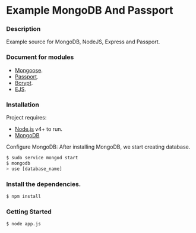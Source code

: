 # Example MongoDB And Passport
### Description

Example source for MongoDB, NodeJS, Express and Passport.

### Document for modules
  - [Mongoose](http://mongoosejs.com/docs/2.7.x/index.html).
  - [Passport](http://passportjs.org/docs).
  - [Bcrypt](https://www.npmjs.com/package/bcrypt-nodejs).
  - [EJS](http://www.embeddedjs.com/).

### Installation

Project requires:  
  - [Node.js](https://nodejs.org/) v4+ to run.
  - [MongoDB](https://www.mongodb.com/download-center?jmp=nav#community)

Configure MongoDB: After installing MongoDB, we start creating database.
```sh
$ sudo service mongod start
$ mongodb
> use [database_name]
```

### Install the dependencies.

```sh
$ npm install
```

### Getting Started
```sh
$ node app.js
```
